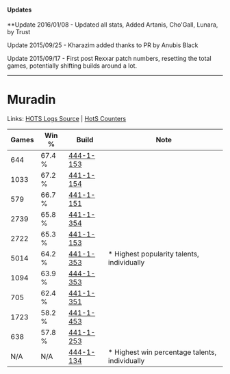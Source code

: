 #### Updates
**Update 2016/01/08 - Updated all stats, Added Artanis, Cho'Gall, Lunara, by Trust

Update 2015/09/25 - Kharazim added thanks to PR by Anubis Black

Update 2015/09/17 - First post Rexxar patch numbers, resetting the total games, potentially shifting builds around a lot.

***

# Muradin

Links: [HOTS Logs Source](https://www.hotslogs.com/Sitewide/HeroDetails?Hero=Muradin) | [HotS Counters](http://hotscounters.com/#/hero/Muradin)

Games  | Win %  | Build     | Note
-----  | -----  | -----     | ----
644    | 67.4 % | [444-1-153](http://www.heroesfire.com/hots/talent-calculator/muradin#t5h1) | 
1033   | 67.2 % | [441-1-154](http://www.heroesfire.com/hots/talent-calculator/muradin#s-MI) | 
579    | 66.7 % | [441-1-151](http://www.heroesfire.com/hots/talent-calculator/muradin#s-MF) | 
2739   | 65.8 % | [441-1-354](http://www.heroesfire.com/hots/talent-calculator/muradin#s-PQ) | 
2722   | 65.3 % | [441-1-153](http://www.heroesfire.com/hots/talent-calculator/muradin#s-MH) | 
5014   | 64.2 % | [441-1-353](http://www.heroesfire.com/hots/talent-calculator/muradin#s-PP) | * Highest popularity talents, individually
1094   | 63.9 % | [444-1-353](http://www.heroesfire.com/hots/talent-calculator/muradin#t5k9) | 
705    | 62.4 % | [441-1-351](http://www.heroesfire.com/hots/talent-calculator/muradin#s-PN) | 
1723   | 58.2 % | [441-1-453](http://www.heroesfire.com/hots/talent-calculator/muradin#s-Qz) | 
638    | 57.8 % | [441-1-253](http://www.heroesfire.com/hots/talent-calculator/muradin#s-Nr) | 
N/A    | N/A    | [444-1-134](http://www.heroesfire.com/hots/talent-calculator/muradin#t5gk) | * Highest win percentage talents, individually
